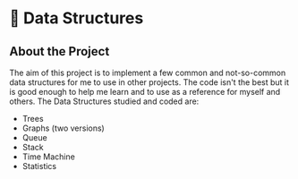 # 🧮 Data Structures
## About the Project 
The aim of this project is to implement a few common and not-so-common data structures for me to use in other projects.
The code isn't the best but it is good enough to help me learn and to use as a reference for myself and others. 
The Data Structures studied and coded are:

* Trees
* Graphs (two versions)
* Queue
* Stack
* Time Machine
* Statistics
